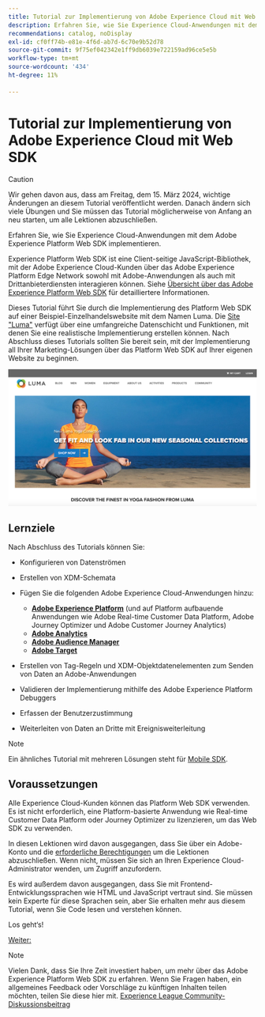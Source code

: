 ```yaml
---
title: Tutorial zur Implementierung von Adobe Experience Cloud mit Web SDK
description: Erfahren Sie, wie Sie Experience Cloud-Anwendungen mit dem Adobe Experience Platform Web SDK implementieren.
recommendations: catalog, noDisplay
exl-id: cf0ff74b-e81e-4f6d-ab7d-6c70e9b52d78
source-git-commit: 9f75ef042342e1ff9db6039e722159ad96ce5e5b
workflow-type: tm+mt
source-wordcount: '434'
ht-degree: 11%

---
```


# Tutorial zur Implementierung von Adobe Experience Cloud mit Web SDK

>[!CAUTION]
>
>Wir gehen davon aus, dass am Freitag, dem 15. März 2024, wichtige Änderungen an diesem Tutorial veröffentlicht werden. Danach ändern sich viele Übungen und Sie müssen das Tutorial möglicherweise von Anfang an neu starten, um alle Lektionen abzuschließen.


Erfahren Sie, wie Sie Experience Cloud-Anwendungen mit dem Adobe Experience Platform Web SDK implementieren.

Experience Platform Web SDK ist eine Client-seitige JavaScript-Bibliothek, mit der Adobe Experience Cloud-Kunden über das Adobe Experience Platform Edge Network sowohl mit Adobe-Anwendungen als auch mit Drittanbieterdiensten interagieren können. Siehe [Übersicht über das Adobe Experience Platform Web SDK](https://experienceleague.adobe.com/docs/experience-platform/edge/home.html?lang=de) für detailliertere Informationen.

Dieses Tutorial führt Sie durch die Implementierung des Platform Web SDK auf einer Beispiel-Einzelhandelswebsite mit dem Namen Luma. Die [Site &quot;Luma&quot;](https://luma.enablementadobe.com/content/luma/us/en.html) verfügt über eine umfangreiche Datenschicht und Funktionen, mit denen Sie eine realistische Implementierung erstellen können. Nach Abschluss dieses Tutorials sollten Sie bereit sein, mit der Implementierung all Ihrer Marketing-Lösungen über das Platform Web SDK auf Ihrer eigenen Website zu beginnen.

[![Luma-Website](assets/old-overview-luma.png)](https://luma.enablementadobe.com/content/luma/us/en.html)


## Lernziele

Nach Abschluss des Tutorials können Sie:

* Konfigurieren von Datenströmen

* Erstellen von XDM-Schemata

* Fügen Sie die folgenden Adobe Experience Cloud-Anwendungen hinzu:
   * **[Adobe Experience Platform](setup-experience-platform.md)** (und auf Platform aufbauende Anwendungen wie Adobe Real-time Customer Data Platform, Adobe Journey Optimizer und Adobe Customer Journey Analytics)
   * **[Adobe Analytics](setup-analytics.md)**
   * **[Adobe Audience Manager](setup-audience-manager.md)**
   * **[Adobe Target](setup-target.md)**

* Erstellen von Tag-Regeln und XDM-Objektdatenelementen zum Senden von Daten an Adobe-Anwendungen

* Validieren der Implementierung mithilfe des Adobe Experience Platform Debuggers

* Erfassen der Benutzerzustimmung

* Weiterleiten von Daten an Dritte mit Ereignisweiterleitung

>[!NOTE]
>
>Ein ähnliches Tutorial mit mehreren Lösungen steht für [Mobile SDK](../tutorial-mobile-sdk/overview.md).

## Voraussetzungen

Alle Experience Cloud-Kunden können das Platform Web SDK verwenden. Es ist nicht erforderlich, eine Platform-basierte Anwendung wie Real-time Customer Data Platform oder Journey Optimizer zu lizenzieren, um das Web SDK zu verwenden.

In diesen Lektionen wird davon ausgegangen, dass Sie über ein Adobe-Konto und die [erforderliche Berechtigungen](configure-permissions.md) um die Lektionen abzuschließen. Wenn nicht, müssen Sie sich an Ihren Experience Cloud-Administrator wenden, um Zugriff anzufordern.

Es wird außerdem davon ausgegangen, dass Sie mit Frontend-Entwicklungssprachen wie HTML und JavaScript vertraut sind. Sie müssen kein Experte für diese Sprachen sein, aber Sie erhalten mehr aus diesem Tutorial, wenn Sie Code lesen und verstehen können.

Los geht‘s!

[Weiter: ](configure-permissions.md)

>[!NOTE]
>
>Vielen Dank, dass Sie Ihre Zeit investiert haben, um mehr über das Adobe Experience Platform Web SDK zu erfahren. Wenn Sie Fragen haben, ein allgemeines Feedback oder Vorschläge zu künftigen Inhalten teilen möchten, teilen Sie diese hier mit. [Experience League Community-Diskussionsbeitrag](https://experienceleaguecommunities.adobe.com/t5/adobe-experience-platform-launch/tutorial-discussion-implement-adobe-experience-cloud-with-web/td-p/444996)
